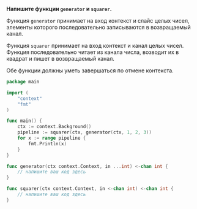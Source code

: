 **Напишите функции `generator` и `squarer`.**

Функция `generator` принимает на вход контекст и слайс целых чисел, элементы которого последовательно записываются в возвращаемый канал.

Функция `squarer` принимает на вход контекст и канал целых чисел. Функция последовательно читает из канала числа, возводит их в квадрат и пишет в возвращаемый канал.

Обе функции должны уметь завершаться по отмене контекста.

```go
package main

import (
    "context"
    "fmt"
)

func main() {
    ctx := context.Background()
    pipeline := squarer(ctx, generator(ctx, 1, 2, 3))
    for x := range pipeline {
        fmt.Println(x)
    }
}

func generator(ctx context.Context, in ...int) <-chan int {
    // напишите ваш код здесь
}

func squarer(ctx context.Context, in <-chan int) <-chan int {
    // напишите ваш код здесь
}
```
